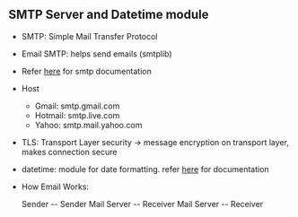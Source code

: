 
## SMTP Server and Datetime module

- SMTP: Simple Mail Transfer Protocol
- Email SMTP: helps send emails (smtplib)
- Refer [here](https://docs.python.org/3/library/smtplib.html) for smtp documentation
- Host
    - Gmail: smtp.gmail.com
    - Hotmail: smtp.live.com
    - Yahoo: smtp.mail.yahoo.com
- TLS: Transport Layer security -> message encryption on transport layer, makes connection secure


- datetime: module for date formatting. refer [here](https://docs.python.org/3/library/datetime.html) for documentation

- How Email Works:
    
    Sender -- Sender Mail Server -- Receiver Mail Server -- Receiver